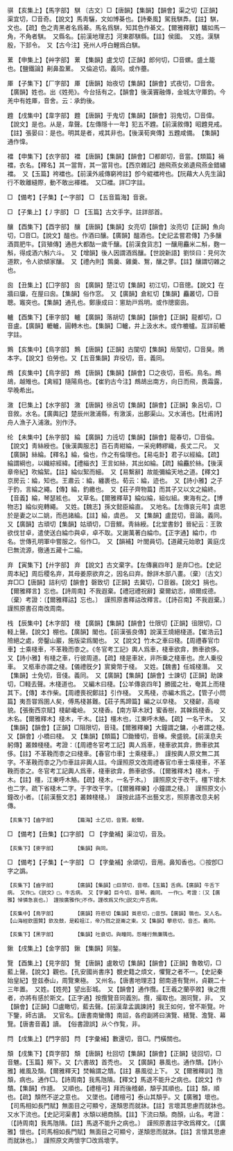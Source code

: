 <!-- { "loadSidebar": true } -->
骐	【亥集上】【馬字部】	騏	〔古文〕□【唐韻】【集韻】【韻會】渠之切【正韻】渠宜切，□音奇。【說文】馬靑驪，文如博棊也。【詩秦風】駕我騏馵。【註】騏，文也。【疏】色之靑黑者名爲綦。馬名爲騏，知其色作綦文。【爾雅釋獸】驨如馬一角，不角者騏。　又縣名。【前漢地理志】河東郡騏縣。【註】侯國。　又姓。漢騏殷，下邽令。　又【古今注】兗州人呼白鯉爲白騏。

蔂	【申集上】【艸字部】	蔂	【集韻】盧戈切【正韻】郎何切，□音螺。盛土籠也。【鹽鐵論】劓鼻盈蔂。　又倫追切。義同。或作蘲。

厙	【子集下】【厂字部】	厙	【唐韻】始夜切【集韻】【韻會】式夜切，□音舍。【廣韻】姓也。出《姓苑》。今台括有之。【韻會】後漢竇融傳，金城太守厙鈞。今羌中有姓厙，音舍。云：承鈞後。

韙	【戌集中】【韋字部】	韙	【唐韻】于鬼切【集韻】【韻會】羽鬼切，□音偉。【說文】是也。从是，韋聲。【左傳隱十一年】犯五不韙。【前漢敘傳】昭韙見戒。【註】張晏曰：是也。明其是者，戒其非也。【後漢荀爽傳】五韙咸備。　【集韻】通作愇。

襠	【申集下】【衣字部】	襠	【唐韻】【集韻】【韻會】□都郞切，音當。【類篇】裲襠，衣名。【釋名】其一當胷，其一當背也。【西京雜記】趙飛燕女弟遺飛燕金錯繡襠。　又【玉篇】袴襠也。【前漢外戚傳窮袴註】卽今緄襠袴也。【阮藉大人先生論】行不敢離縫際，動不敢出褌襠。　又□襠。詳□字註。

□	【備考】【子集】【亠字部】	□	【五音篇海】音衰。

□	【子集上】【丿字部】	□	【玉篇】古文手字。註詳部首。

釀	【酉集下】【酉字部】	釀	【唐韻】【集韻】女亮切【韻會】汝亮切【正韻】魚向切，□音□。【說文】醞也。作酒曰釀。【廣韻】醞酒也。【史記孟嘗君傳】乃多釀酒買肥牛。【貨殖傳】通邑大都酤一歲千釀。【前漢食貨志】一釀用麤米二斛，麴一斛，得成酒六斛六斗。　又【增韻】後人因謂酒爲釀。【世說新語】劉惔曰：見何次道飮，令人欲傾家釀。　又【禮內則】鶉羹、雞羹、鴽，釀之蓼。【註】釀謂切雜之也。

囪	【丑集上】【囗字部】	囪	【廣韻】楚江切【集韻】初江切，□音牕。【說文】在牆曰牖，在屋曰囪。【集韻】俗作窓。　又【廣韻】倉紅切【集韻】麤叢切，□音聰。竈突也。【集韻】通孔也。鄭康成曰：窻助戸爲明。或作牕窗囱。

轤	【酉集下】【車字部】	轤	【廣韻】落胡切【集韻】【韻會】【正韻】龍都切，□音盧。【廣韻】轆轤，圓轉木也。【集韻】□轤，井上汲水木。或作樚櫨。互詳前轆字註。

鶪	【亥集中】【鳥字部】	鶪	【唐韻】【正韻】古闃切【集韻】局闃切，□音狊。鵙本字。【說文】伯勞也。又【五音集韻】弃役切，音。義同。

鷓	【亥集中】【鳥字部】	鷓	【唐韻】【集韻】【韻會】□之夜切，音柘。鳥名。鷓鴣，越雉也。【禽經】隨陽鳥也。【崔豹古今注】鷓鴣出南方，向日而飛，畏霜露，早晚希出。

漵	【巳集上】【水字部】	漵	【唐韻】徐呂切【集韻】【韻會】【正韻】象呂切，□音敘。水名。【廣輿記】楚辰州漵浦縣，有漵溪，出鄜渠山。又水浦也。【杜甫詩】舟人漁子入浦漵。別作汿。

纶	【未集中】【糸字部】	綸	【廣韻】力迍切【集韻】【韻會】龍春切，□音倫。【說文】靑絲綬也。【後漢輿服志】百石靑紺綸，一采宛轉繆織，長丈二尺。　又【廣韻】絲綸。【釋名】綸，倫也，作之有倫理也。【易屯卦】君子以經綸。【疏】綸謂綱也，以織綜經緯。【禮緇衣】王言如絲，其出如綸。【疏】綸麤於絲。【後漢章帝紀】吹綸絮。【註】綸似絮而細。　又【易繫辭】故能彌綸天地之道。【釋文】京房云：綸，知也。王肅云：綸，纏裹也。荀云：綸，迹也。　又【詩小雅】之子于釣，言綸之繩。【傳】綸，釣繳也。　又【莊子齊物篇】而其子又以文之綸終。【音義】綸，琴瑟絃也。　又草名。【爾雅釋草】綸似綸，組似組。東海有之。【博物志】綸似宛轉繩。　又姓。【魏志】孫文懿臣綸直。　又地名。【左傳哀元年】虞思於是妻之以二姚，而邑諸綸。【註】綸，虞邑。　又【集韻】盧昆切，音論。義同。　又【廣韻】古頑切【集韻】姑頑切，□音鰥。靑絲綬。【北堂書鈔】晉紀云：王敦欲伐甘卓，遣使送白綸巾與卓，卓不取。又謝萬著白綸巾。【正字通】綸巾，巾名。世傳孔明軍中嘗服之。俗作□。　又【韻補】叶閭員切。【道藏元始歌】黃庭戊巳無流源，徹通五藏十二綸。 

弃	【寅集下】【廾字部】	弃	【說文】古文棄字。【左傳襄四年】是弃□也。【史記周本紀】周后稷名弃，其母姜原欲弃之，因名曰弃。餘詳木部八畫。（棄）〔古文〕弃□□【唐韻】詰利切【韻會】磬致切【正韻】去冀切，□音器。【說文】捐也。【爾雅釋言】忘也。【詩周南】不我遐棄。【禮冠禮祝辭】棄爾幼志，順爾成德。（棄）考證：〔【爾雅釋詁】忘也。〕　謹照原書釋詁改釋言。〔【詩召南】不我遐棄。〕　謹照原書召南改周南。 

栈	【辰集中】【木字部】	棧	【廣韻】【集韻】【韻會】仕限切【正韻】徂限切，□輚上聲。【說文】棚也。【廣韻】閣也。【前漢張良傳】說漢王燒絕棧道。【崔浩云】險絕之處，旁鑿山巖，施版梁爲閣也。　又【說文】竹木之車曰棧。【周禮春官巾車】士乘棧車，不革鞔而桼之。《冬官考工記》輿人爲車，棧車欲弇，飾車欲侈。　又【詩小雅】有棧之車，行彼周道。【疏】棧是車狀，非所乗之棧車也。庶人乗役車。　又柩車亦謂之棧。【儀禮旣夕】賔奠幣于棧。　又姓。【魏書】任城棧潛。　又【集韻】士免切，音俴。義同。　又【廣韻】【集韻】【韻會】士諫切【正韻】助諫切，□輚去聲。木棧道也。　又編木曰棧。【公羊傳哀四年】勝國之社，奄其上而棧其下。【傳】本作柴。【周禮喪祝鄭註】引作棧。　又馬棧，亦編木爲之。【管子小問篇】夷吾甞爲圉人矣，傅馬棧甚難。【莊子馬蹄篇】編之以皁棧。　又棧齴，高峻貌。【張衡西京賦】棧齴巉嶮。　又棧香。【南方草木狀】蜜香樹，其榦爲棧香。　又木名。【爾雅釋木】棧木，干木。【註】橿木也，江東呼木觡。【疏】一名干木。　又【集韻】【韻會】【正韻】□阻限切，音琖。【爾雅釋樂】大鐘謂之鏞，小者謂之棧。　又【韻會】小橋曰棧。　又【集韻】【類篇】□鋤臻切，音榛。衆盛貌。【前漢息夫躬傳】叢棘棧棧。考證：〔【周禮冬官考工記】輿人爲車，棧車欲其弇，飾車欲其侈。【註】不革鞔而桼之曰棧車。【春官巾車】士乘棧車。〕　謹按輿人原文無二其字。不革鞔而桼之乃巾車註非輿人註。今謹照原文改周禮春官巾車士乘棧車，不革鞔而桼之。冬官考工記輿人爲車，棧車欲弇，飾車欲侈。〔【爾雅釋木】棧木，于木。【註】橿，江東呼木觡。【疏】棧木，一名于木。〕　謹照原文于改干。橿下增木也二字。疏下省棧木二字。于字改干字。〔【爾雅釋樂】小鐘謂之棧。〕　謹照原文小鐘改小者。〔【前漢藝文志】叢棘棧棧。〕　謹按此語不出藝文志，照原書改息夫躬傳。 

	【亥集下】【齒字部】		【篇海】士乙切，音實。齩聲。

□	【備考】【丑集】【口字部】	□	【字彙補】渠泣切，音及。

	【亥集下】【麥字部】		【集韻】與同。

□	【備考】【子集】【亠字部】	□	【字彙補】余頌切，音用。鼻知香也。◎按卽□字之譌。

	【亥集下】【齒字部】		【廣韻】【集韻】□巨禁切，音噤。【玉篇】舌病。【廣韻】牛舌下病。　又作□。《説文》□，牛舌病。　又【字彙】巨今切，音琴。義同。　一作□。考證：〔又【廣雅】悼憐急哀也。〕　謹按廣雅作□不作。謹改爲又作□説文□牛舌病。 

	【亥集中】【鳥字部】		【廣韻】符悲切【集韻】貧悲切，□音邳。【廣韻】鶚也。又人名。【山海經欽圖贊】欽及鼓，是殺祖江，帝乃戮之崑崙之東。又【集韻】攀悲切，音丕。義同。

	【亥集下】【黑字部】		【集韻】吐袞切。與疃同。怨畽行無廉隅也。

鍬	【戌集上】【金字部】	鍬	【集韻】同鍫。

覽	【酉集上】【見字部】	覽	【唐韻】盧敢切【集韻】【韻會】【正韻】魯敢切，□藍上聲。【說文】觀也。【孔安國尚書序】覩史籍之煩文，懼覽之者不一。【史記秦始皇紀】登兹泰山，周覽東極。　又州名。【唐書地理志】劒南道有覽州，貞觀二十三年置。　又姓。【姓苑】望出彭城。　又【韻會】通作攬。【王羲之蘭亭敘】後之攬者，亦將有感於斯文。【正字通】按攬覽音同義別。攬，撮取也。溷同覽，非。　又【韻會】【正韻】□盧瞰切，藍去聲。【前漢韋孟諷諫詩】我王如何，曾不斯覽。叶下鑒，師古讀。　又官名。【唐書南蠻傳】南詔，各府副將曰演覽、繕覽、澹覽、幕覽。【唐書音義】讀。　【俗書證誤】从亽作覧，非。

閂	【戌集上】【門字部】	閂	【字彙補】數還切，音□。門橫關也。

頽	【戌集下】【頁字部】	頽	【唐韻】杜回切【集韻】【韻會】【正韻】徒回切，□音魋。【玉篇】頰下。又【六書故】首禿也。　又【廣韻】暴風也。通作穨。【詩小雅】維風及頽。【爾雅釋天】焚輪謂之穨。【註】暴風從上下。　又【爾雅釋訓】虺頽，病也。通作□。【詩周南】我馬虺隤。【釋文】馬退不能升之病也。【說文】作穨。【集韻】作尵。　又順也。【禮檀弓】拜而後稽顙，頽乎其順也。【註】頽，順也。【疏】頽然不逆之意也。　又墜也。【禮檀弓】泰山其頽乎。又【廣雅】壞也。【司馬相如長門賦】無面目之可顯兮，遂頽思而就牀。【註】言壞其思慮而就牀也。　又水下流也。【史記河渠書】水頽以絕商顏。【註】下流曰頽。商顏，山名。考證：〔【詩周南】我馬虺隤。【註】馬退不能升之病也。〕　謹照原書註字改爲釋文。〔【廣雅】懷也。【司馬相如長門賦】無面目之可顯兮，遂頽思而就牀。【註】言懷其思慮而就牀也。〕　謹照原文两懷字□改爲壞字。 

